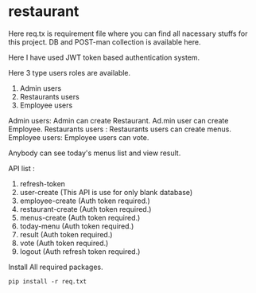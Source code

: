 # restaurant

<p>Here req.tx is requirement file where you can find all nacessary stuffs for this project. DB and POST-man collection is available here. </p>

Here I have used JWT token based authentication system.

Here 3 type users roles are available. 
1. Admin users 
2. Restaurants users
3. Employee users

Admin users:  Admin can create Restaurant. Ad.min user can create Employee. 
Restaurants users : Restaurants users can create menus.
Employee users: Employee users can vote.

Anybody can see today's menus list and view result.

API list : 
1. refresh-token
2. user-create (This API is use for only blank database)
3. employee-create (Auth token required.)
4. restaurant-create (Auth token required.)
5. menus-create (Auth token required.)
6. today-menu (Auth token required.)
7. result (Auth token required.)
8. vote (Auth token required.)
9. logout (Auth refresh token required.)

Install All required packages. 

<code>pip install -r req.txt </code>

